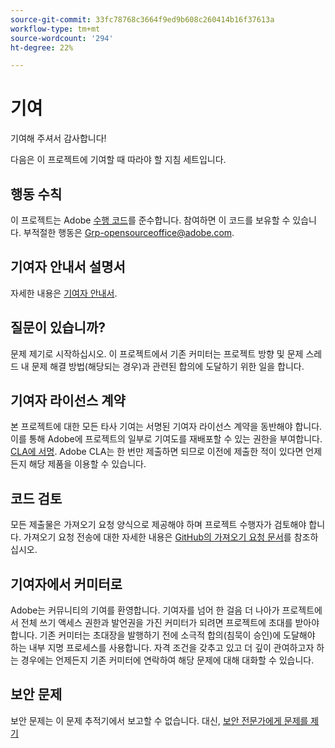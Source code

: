 ```yaml
---
source-git-commit: 33fc78768c3664f9ed9b608c260414b16f37613a
workflow-type: tm+mt
source-wordcount: '294'
ht-degree: 22%

---
```

# 기여

기여해 주셔서 감사합니다!

다음은 이 프로젝트에 기여할 때 따라야 할 지침 세트입니다.

## 행동 수칙

이 프로젝트는 Adobe [수행 코드](code-of-conduct.md)를 준수합니다. 참여하면 이 코드를 보유할 수 있습니다. 부적절한 행동은
[Grp-opensourceoffice@adobe.com](mailto:Grp-opensourceoffice@adobe.com).

## 기여자 안내서 설명서

자세한 내용은 [기여자 안내서](https://experienceleague.adobe.com/docs/contributor/contributor-guide/introduction.html?lang=ko).

## 질문이 있습니까?

문제 제기로 시작하십시오. 이 프로젝트에서 기존 커미터는 프로젝트 방향 및 문제 스레드 내 문제 해결 방법(해당되는 경우)과 관련된 합의에 도달하기 위한 일을 합니다.

## 기여자 라이선스 계약

본 프로젝트에 대한 모든 타사 기여는 서명된 기여자 라이선스 계약을 동반해야 합니다. 이를 통해 Adobe에 프로젝트의 일부로 기여도를 재배포할 수 있는 권한을 부여합니다. [CLA에 서명](http://opensource.adobe.com/cla.html). Adobe CLA는 한 번만 제출하면 되므로 이전에 제출한 적이 있다면 언제든지 해당 제품을 이용할 수 있습니다.

## 코드 검토

모든 제출물은 가져오기 요청 양식으로 제공해야 하며 프로젝트 수행자가 검토해야 합니다. 가져오기 요청 전송에 대한 자세한 내용은 [GitHub의 가져오기 요청 문서](https://help.github.com/articles/about-pull-requests/)를 참조하십시오.

<!--
Lastly, please follow the [pull request template](PULL_REQUEST_TEMPLATE.md) when
submitting a pull request!
-->

## 기여자에서 커미터로

Adobe는 커뮤니티의 기여를 환영합니다. 기여자를 넘어 한 걸음 더 나아가 프로젝트에서 전체 쓰기 액세스 권한과 발언권을 가진 커미터가 되려면 프로젝트에 초대를 받아야 합니다. 기존 커미터는 초대장을 발행하기 전에 소극적 합의(침묵이 승인)에 도달해야 하는 내부 지명 프로세스를 사용합니다. 자격 조건을 갖추고 있고 더 깊이 관여하고자 하는 경우에는 언제든지 기존 커미터에 연락하여 해당 문제에 대해 대화할 수 있습니다.

## 보안 문제

보안 문제는 이 문제 추적기에서 보고할 수 없습니다. 대신, [보안 전문가에게 문제를 제기](https://helpx.adobe.com/kr/security/alertus.html)
